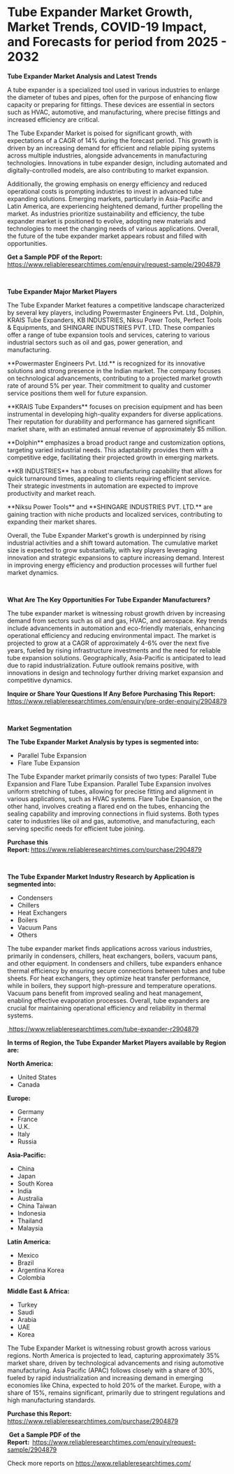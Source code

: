 <p><h1>Tube Expander Market Growth, Market Trends, COVID-19 Impact, and Forecasts for period from 2025 - 2032</h1></p><p><strong>Tube Expander Market Analysis and Latest Trends</strong></p>
<p><p>A tube expander is a specialized tool used in various industries to enlarge the diameter of tubes and pipes, often for the purpose of enhancing flow capacity or preparing for fittings. These devices are essential in sectors such as HVAC, automotive, and manufacturing, where precise fittings and increased efficiency are critical.</p><p>The Tube Expander Market is poised for significant growth, with expectations of a CAGR of 14% during the forecast period. This growth is driven by an increasing demand for efficient and reliable piping systems across multiple industries, alongside advancements in manufacturing technologies. Innovations in tube expander design, including automated and digitally-controlled models, are also contributing to market expansion.</p><p>Additionally, the growing emphasis on energy efficiency and reduced operational costs is prompting industries to invest in advanced tube expanding solutions. Emerging markets, particularly in Asia-Pacific and Latin America, are experiencing heightened demand, further propelling the market. As industries prioritize sustainability and efficiency, the tube expander market is positioned to evolve, adopting new materials and technologies to meet the changing needs of various applications. Overall, the future of the tube expander market appears robust and filled with opportunities.</p></p>
<p><strong>Get a Sample PDF of the Report:&nbsp;</strong> <a href="https://www.reliableresearchtimes.com/enquiry/request-sample/2904879?utm_campaign=3059&utm_medium=2&utm_source=Github&utm_content=ia&utm_term=12032025&utm_id=tube-expander">https://www.reliableresearchtimes.com/enquiry/request-sample/2904879</a></p>
<p>&nbsp;</p>
<p><strong>Tube Expander Major Market Players</strong></p>
<p><p>The Tube Expander Market features a competitive landscape characterized by several key players, including Powermaster Engineers Pvt. Ltd., Dolphin, KRAIS Tube Expanders, KB INDUSTRIES, Niksu Power Tools, Perfect Tools & Equipments, and SHINGARE INDUSTRIES PVT. LTD. These companies offer a range of tube expansion tools and services, catering to various industrial sectors such as oil and gas, power generation, and manufacturing.</p><p>**Powermaster Engineers Pvt. Ltd.** is recognized for its innovative solutions and strong presence in the Indian market. The company focuses on technological advancements, contributing to a projected market growth rate of around 5% per year. Their commitment to quality and customer service positions them well for future expansion.</p><p>**KRAIS Tube Expanders** focuses on precision equipment and has been instrumental in developing high-quality expanders for diverse applications. Their reputation for durability and performance has garnered significant market share, with an estimated annual revenue of approximately $5 million.</p><p>**Dolphin** emphasizes a broad product range and customization options, targeting varied industrial needs. This adaptability provides them with a competitive edge, facilitating their projected growth in emerging markets.</p><p>**KB INDUSTRIES** has a robust manufacturing capability that allows for quick turnaround times, appealing to clients requiring efficient service. Their strategic investments in automation are expected to improve productivity and market reach.</p><p>**Niksu Power Tools** and **SHINGARE INDUSTRIES PVT. LTD.** are gaining traction with niche products and localized services, contributing to expanding their market shares.</p><p>Overall, the Tube Expander Market's growth is underpinned by rising industrial activities and a shift toward automation. The cumulative market size is expected to grow substantially, with key players leveraging innovation and strategic expansions to capture increasing demand. Interest in improving energy efficiency and production processes will further fuel market dynamics.</p></p>
<p>&nbsp;</p>
<p><strong>What Are The Key Opportunities For Tube Expander Manufacturers?</strong></p>
<p><p>The tube expander market is witnessing robust growth driven by increasing demand from sectors such as oil and gas, HVAC, and aerospace. Key trends include advancements in automation and eco-friendly materials, enhancing operational efficiency and reducing environmental impact. The market is projected to grow at a CAGR of approximately 4-6% over the next five years, fueled by rising infrastructure investments and the need for reliable tube expansion solutions. Geographically, Asia-Pacific is anticipated to lead due to rapid industrialization. Future outlook remains positive, with innovations in design and technology further driving market expansion and competitive dynamics.</p></p>
<p><strong>Inquire or Share Your Questions If Any Before Purchasing This Report:</strong> <a href="https://www.reliableresearchtimes.com/enquiry/pre-order-enquiry/2904879?utm_campaign=3059&utm_medium=2&utm_source=Github&utm_content=ia&utm_term=12032025&utm_id=tube-expander">https://www.reliableresearchtimes.com/enquiry/pre-order-enquiry/2904879</a></p>
<p>&nbsp;</p>
<p><strong>Market Segmentation</strong></p>
<p><strong>The Tube Expander Market Analysis by types is segmented into:</strong></p>
<p><ul><li>Parallel Tube Expansion</li><li>Flare Tube Expansion</li></ul></p>
<p><p>The Tube Expander market primarily consists of two types: Parallel Tube Expansion and Flare Tube Expansion. Parallel Tube Expansion involves uniform stretching of tubes, allowing for precise fitting and alignment in various applications, such as HVAC systems. Flare Tube Expansion, on the other hand, involves creating a flared end on the tubes, enhancing the sealing capability and improving connections in fluid systems. Both types cater to industries like oil and gas, automotive, and manufacturing, each serving specific needs for efficient tube joining.</p></p>
<p><strong>Purchase this Report:&nbsp;</strong><a href="https://www.reliableresearchtimes.com/purchase/2904879?utm_campaign=3059&utm_medium=2&utm_source=Github&utm_content=ia&utm_term=12032025&utm_id=tube-expander">https://www.reliableresearchtimes.com/purchase/2904879</a></p>
<p>&nbsp;</p>
<p><strong>The Tube Expander Market Industry Research by Application is segmented into:</strong></p>
<p><ul><li>Condensers</li><li>Chillers</li><li>Heat Exchangers</li><li>Boilers</li><li>Vacuum Pans</li><li>Others</li></ul></p>
<p><p>The tube expander market finds applications across various industries, primarily in condensers, chillers, heat exchangers, boilers, vacuum pans, and other equipment. In condensers and chillers, tube expanders enhance thermal efficiency by ensuring secure connections between tubes and tube sheets. For heat exchangers, they optimize heat transfer performance, while in boilers, they support high-pressure and temperature operations. Vacuum pans benefit from improved sealing and heat management, enabling effective evaporation processes. Overall, tube expanders are crucial for maintaining operational efficiency and reliability in thermal systems.</p></p>
<p><a href="https://www.reliableresearchtimes.com/tube-expander-r2904879?utm_campaign=3059&utm_medium=2&utm_source=Github&utm_content=ia&utm_term=12032025&utm_id=tube-expander">&nbsp;https://www.reliableresearchtimes.com/tube-expander-r2904879</a></p>
<p><strong>In terms of Region, the Tube Expander Market Players available by Region are:</strong></p>
<p>
    <p> <strong> North America: </strong>
        <ul>
            <li>United States</li>
            <li>Canada</li>
        </ul>
        </p> 
    <p> <strong> Europe: </strong>
        <ul>
            <li>Germany</li>
            <li>France</li>
            <li>U.K.</li>
            <li>Italy</li>
            <li>Russia</li>
        </ul>
        </p> 
    <p> <strong> Asia-Pacific: </strong>
        <ul>
            <li>China</li>
            <li>Japan</li>
            <li>South Korea</li>
            <li>India</li>
            <li>Australia</li>
            <li>China Taiwan</li>
            <li>Indonesia</li>
            <li>Thailand</li>
            <li>Malaysia</li>
        </ul>
        </p> 
    <p> <strong> Latin America: </strong>
        <ul>
            <li>Mexico</li>
            <li>Brazil</li>
            <li>Argentina Korea</li>
            <li>Colombia</li>
        </ul>
        </p> 
    <p> <strong> Middle East & Africa: </strong>
        <ul>
            <li>Turkey</li>
            <li>Saudi</li>
            <li>Arabia</li>
            <li>UAE</li>
            <li>Korea</li>
        </ul>
    </p>
    </p>
<p><p>The Tube Expander Market is witnessing robust growth across various regions. North America is projected to lead, capturing approximately 35% market share, driven by technological advancements and rising automotive manufacturing. Asia Pacific (APAC) follows closely with a share of 30%, fueled by rapid industrialization and increasing demand in emerging economies like China, expected to hold 20% of the market. Europe, with a share of 15%, remains significant, primarily due to stringent regulations and high manufacturing standards.</p></p>
<p><strong>Purchase this Report: </strong><a href="https://www.reliableresearchtimes.com/purchase/2904879?utm_campaign=3059&utm_medium=2&utm_source=Github&utm_content=ia&utm_term=12032025&utm_id=tube-expander">https://www.reliableresearchtimes.com/purchase/2904879</a></p>
<p>&nbsp;<strong>Get a Sample PDF of the Report:&nbsp;&nbsp;</strong><a href="https://www.reliableresearchtimes.com/enquiry/request-sample/2904879?utm_campaign=3059&utm_medium=2&utm_source=Github&utm_content=ia&utm_term=12032025&utm_id=tube-expander">https://www.reliableresearchtimes.com/enquiry/request-sample/2904879</a></p>
<p><strong></strong></p>
<p>Check more reports on <a href="https://www.reliableresearchtimes.com/?utm_campaign=3059&utm_medium=2&utm_source=Github&utm_content=ia&utm_term=12032025&utm_id=tube-expander">https://www.reliableresearchtimes.com/</a></p>